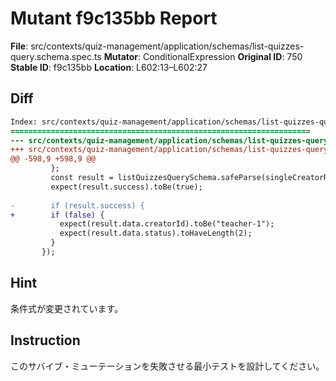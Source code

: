 # Mutant f9c135bb Report

**File**: src/contexts/quiz-management/application/schemas/list-quizzes-query.schema.spec.ts
**Mutator**: ConditionalExpression
**Original ID**: 750
**Stable ID**: f9c135bb
**Location**: L602:13–L602:27

## Diff

```diff
Index: src/contexts/quiz-management/application/schemas/list-quizzes-query.schema.spec.ts
===================================================================
--- src/contexts/quiz-management/application/schemas/list-quizzes-query.schema.spec.ts	original
+++ src/contexts/quiz-management/application/schemas/list-quizzes-query.schema.spec.ts	mutated #750
@@ -598,9 +598,9 @@
         };
         const result = listQuizzesQuerySchema.safeParse(singleCreatorRequest);
         expect(result.success).toBe(true);
 
-        if (result.success) {
+        if (false) {
           expect(result.data.creatorId).toBe("teacher-1");
           expect(result.data.status).toHaveLength(2);
         }
       });
```

## Hint

条件式が変更されています。

## Instruction

このサバイブ・ミューテーションを失敗させる最小テストを設計してください。
